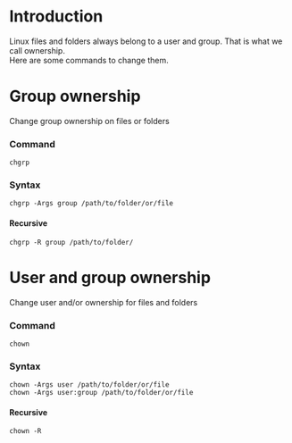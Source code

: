# Introduction

Linux files and folders always belong to a user and group. That is what we call ownership.  
Here are some commands to change them.


# Group ownership
Change group ownership on files or folders

### Command
`chgrp`

### Syntax
`chgrp -Args group /path/to/folder/or/file`

#### Recursive
`chgrp -R group /path/to/folder/`


# User and group ownership
Change user and/or ownership for files and folders

### Command
`chown`

### Syntax
`chown -Args user /path/to/folder/or/file`  
`chown -Args user:group /path/to/folder/or/file`

#### Recursive
`chown -R`